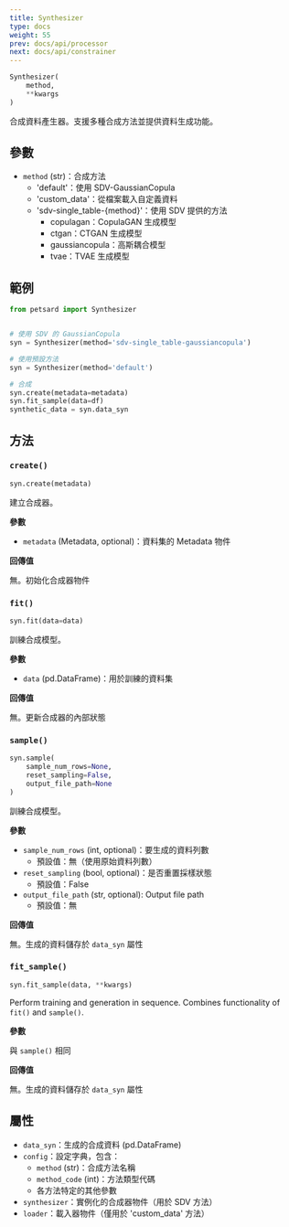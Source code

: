```yaml
---
title: Synthesizer
type: docs
weight: 55
prev: docs/api/processor
next: docs/api/constrainer
---
```



```python
Synthesizer(
    method,
    **kwargs
)
```

合成資料產生器。支援多種合成方法並提供資料生成功能。

## 參數

- `method` (str)：合成方法
  - 'default'：使用 SDV-GaussianCopula
  - 'custom_data'：從檔案載入自定義資料
  - 'sdv-single_table-{method}'：使用 SDV 提供的方法
    - copulagan：CopulaGAN 生成模型
    - ctgan：CTGAN 生成模型
    - gaussiancopula：高斯耦合模型
    - tvae：TVAE 生成模型

## 範例

```python
from petsard import Synthesizer


# 使用 SDV 的 GaussianCopula
syn = Synthesizer(method='sdv-single_table-gaussiancopula')

# 使用預設方法
syn = Synthesizer(method='default')

# 合成
syn.create(metadata=metadata)
syn.fit_sample(data=df)
synthetic_data = syn.data_syn
```

## 方法

### `create()`

```python
syn.create(metadata)
```

建立合成器。

**參數**

- `metadata` (Metadata, optional)：資料集的 Metadata 物件

**回傳值**

無。初始化合成器物件

### `fit()`

```python
syn.fit(data=data)
```

訓練合成模型。

**參數**

- `data` (pd.DataFrame)：用於訓練的資料集

**回傳值**

無。更新合成器的內部狀態

### `sample()`

```python
syn.sample(
    sample_num_rows=None,
    reset_sampling=False,
    output_file_path=None
)
```

訓練合成模型。

**參數**

- `sample_num_rows` (int, optional)：要生成的資料列數
  - 預設值：無（使用原始資料列數）
- `reset_sampling` (bool, optional)：是否重置採樣狀態
  - 預設值：False
- `output_file_path` (str, optional): Output file path
  - 預設值：無

**回傳值**

無。生成的資料儲存於 `data_syn` 屬性

### `fit_sample()`

```python
syn.fit_sample(data, **kwargs)
```

Perform training and generation in sequence. Combines functionality of `fit()` and `sample()`.

**參數**

與 `sample()` 相同

**回傳值**

無。生成的資料儲存於 `data_syn` 屬性

## 屬性

- `data_syn`：生成的合成資料 (pd.DataFrame)
- `config`：設定字典，包含：
  - `method` (str)：合成方法名稱
  - `method_code` (int)：方法類型代碼
  - 各方法特定的其他參數
- `synthesizer`：實例化的合成器物件（用於 SDV 方法）
- `loader`：載入器物件（僅用於 'custom_data' 方法）